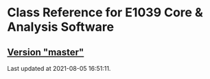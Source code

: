 # Class Reference for E1039 Core & Analysis Software
## [Version "master"](master/)
Last updated at 2021-08-05 16:51:11.

